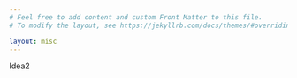 ```yaml
---
# Feel free to add content and custom Front Matter to this file.
# To modify the layout, see https://jekyllrb.com/docs/themes/#overriding-theme-defaults

layout: misc
---
```


<!DOCTYPE html>
<html lang="en-us">
  <head>
    <meta charset="utf-8">
    <meta http-equiv="Content-Type" content="text/html; charset=utf-8">
    <title>Unity WebGL Player | Idea2</title>
    <link rel="shortcut icon" href="solipsist_webgl/TemplateData/favicon.ico">
    <link rel="stylesheet" href="solipsist_webgl/TemplateData/style.css">
  </head>

  
  <body>
    <div id="unity-container" class="unity-desktop">
      <canvas id="unity-canvas" width=960 height=540 tabindex="-1"></canvas>
      <div id="unity-loading-bar">
        <div id="unity-logo"></div>
        <div id="unity-progress-bar-empty">
          <div id="unity-progress-bar-full"></div>
        </div>
      </div>
      <div id="unity-warning"> </div>
      <div id="unity-footer">
        <div id="unity-webgl-logo"></div>
        <div id="unity-fullscreen-button"></div>
        <div id="unity-build-title">Idea2</div>
      </div>
    </div>
    <script>

      var container = document.querySelector("#unity-container");
      var canvas = document.querySelector("#unity-canvas");
      var loadingBar = document.querySelector("#unity-loading-bar");
      var progressBarFull = document.querySelector("#unity-progress-bar-full");
      var fullscreenButton = document.querySelector("#unity-fullscreen-button");
      var warningBanner = document.querySelector("#unity-warning");

      // Shows a temporary message banner/ribbon for a few seconds, or
      // a permanent error message on top of the canvas if type=='error'.
      // If type=='warning', a yellow highlight color is used.
      // Modify or remove this function to customize the visually presented
      // way that non-critical warnings and error messages are presented to the
      // user.
      function unityShowBanner(msg, type) {
        function updateBannerVisibility() {
          warningBanner.style.display = warningBanner.children.length ? 'block' : 'none';
        }
        var div = document.createElement('div');
        div.innerHTML = msg;
        warningBanner.appendChild(div);
        if (type == 'error') div.style = 'background: red; padding: 10px;';
        else {
          if (type == 'warning') div.style = 'background: yellow; padding: 10px;';
          setTimeout(function() {
            warningBanner.removeChild(div);
            updateBannerVisibility();
          }, 5000);
        }
        updateBannerVisibility();
      }

      var buildUrl = "solipsist_webgl/Build";
      var loaderUrl = buildUrl + "/solipsist_webgl.loader.js";
      var config = {
        dataUrl: buildUrl + "/solipsist_webgl.data.unityweb",
        frameworkUrl: buildUrl + "/solipsist_webgl.framework.js.unityweb",
        codeUrl: buildUrl + "/solipsist_webgl.wasm.unityweb",
        streamingAssetsUrl: "StreamingAssets",
        companyName: "DefaultCompany",
        productName: "Idea2",
        productVersion: "1.0",
        showBanner: unityShowBanner,
      };

      // By default, Unity keeps WebGL canvas render target size matched with
      // the DOM size of the canvas element (scaled by window.devicePixelRatio)
      // Set this to false if you want to decouple this synchronization from
      // happening inside the engine, and you would instead like to size up
      // the canvas DOM size and WebGL render target sizes yourself.
      // config.matchWebGLToCanvasSize = false;

      if (/iPhone|iPad|iPod|Android/i.test(navigator.userAgent)) {
        // Mobile device style: fill the whole browser client area with the game canvas:

        var meta = document.createElement('meta');
        meta.name = 'viewport';
        meta.content = 'width=device-width, height=device-height, initial-scale=1.0, user-scalable=no, shrink-to-fit=yes';
        document.getElementsByTagName('head')[0].appendChild(meta);
        container.className = "unity-mobile";
        canvas.className = "unity-mobile";

        // To lower canvas resolution on mobile devices to gain some
        // performance, uncomment the following line:
        // config.devicePixelRatio = 1;


      } else {
        // Desktop style: Render the game canvas in a window that can be maximized to fullscreen:

        canvas.style.width = "960px";
        canvas.style.height = "540px";
      }

      loadingBar.style.display = "block";

      var script = document.createElement("script");
      script.src = loaderUrl;
      script.onload = () => {
        createUnityInstance(canvas, config, (progress) => {
          progressBarFull.style.width = 100 * progress + "%";
              }).then((unityInstance) => {
                loadingBar.style.display = "none";
                fullscreenButton.onclick = () => {
                  unityInstance.SetFullscreen(1);
                };
              }).catch((message) => {
                alert(message);
              });
            };

      document.body.appendChild(script);

    </script>
  </body>
</html>
